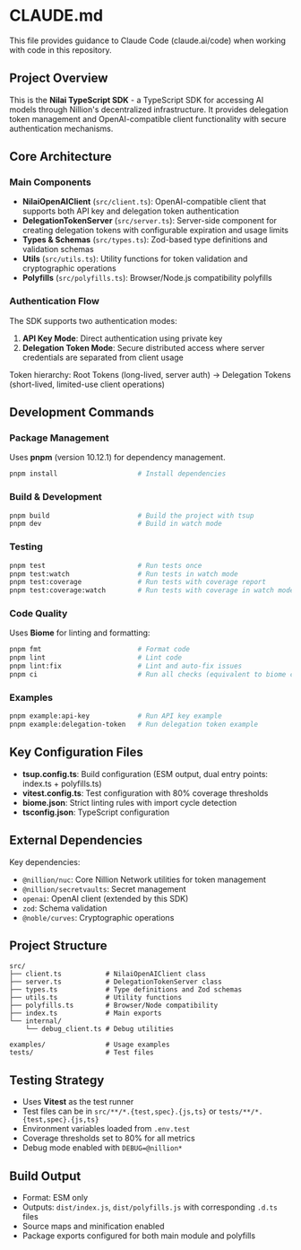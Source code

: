 # CLAUDE.md

This file provides guidance to Claude Code (claude.ai/code) when working with code in this repository.

## Project Overview

This is the **Nilai TypeScript SDK** - a TypeScript SDK for accessing AI models through Nillion's decentralized infrastructure. It provides delegation token management and OpenAI-compatible client functionality with secure authentication mechanisms.

## Core Architecture

### Main Components

- **NilaiOpenAIClient** (`src/client.ts`): OpenAI-compatible client that supports both API key and delegation token authentication
- **DelegationTokenServer** (`src/server.ts`): Server-side component for creating delegation tokens with configurable expiration and usage limits
- **Types & Schemas** (`src/types.ts`): Zod-based type definitions and validation schemas
- **Utils** (`src/utils.ts`): Utility functions for token validation and cryptographic operations
- **Polyfills** (`src/polyfills.ts`): Browser/Node.js compatibility polyfills

### Authentication Flow

The SDK supports two authentication modes:
1. **API Key Mode**: Direct authentication using private key
2. **Delegation Token Mode**: Secure distributed access where server credentials are separated from client usage

Token hierarchy: Root Tokens (long-lived, server auth) → Delegation Tokens (short-lived, limited-use client operations)

## Development Commands

### Package Management
Uses **pnpm** (version 10.12.1) for dependency management.

```bash
pnpm install                    # Install dependencies
```

### Build & Development
```bash
pnpm build                      # Build the project with tsup
pnpm dev                        # Build in watch mode
```

### Testing
```bash
pnpm test                       # Run tests once
pnpm test:watch                 # Run tests in watch mode
pnpm test:coverage              # Run tests with coverage report
pnpm test:coverage:watch        # Run tests with coverage in watch mode
```

### Code Quality
Uses **Biome** for linting and formatting:

```bash
pnpm fmt                        # Format code
pnpm lint                       # Lint code
pnpm lint:fix                   # Lint and auto-fix issues
pnpm ci                         # Run all checks (equivalent to biome check)
```

### Examples
```bash
pnpm example:api-key            # Run API key example
pnpm example:delegation-token   # Run delegation token example
```

## Key Configuration Files

- **tsup.config.ts**: Build configuration (ESM output, dual entry points: index.ts + polyfills.ts)
- **vitest.config.ts**: Test configuration with 80% coverage thresholds
- **biome.json**: Strict linting rules with import cycle detection
- **tsconfig.json**: TypeScript configuration

## External Dependencies

Key dependencies:
- `@nillion/nuc`: Core Nillion Network utilities for token management
- `@nillion/secretvaults`: Secret management
- `openai`: OpenAI client (extended by this SDK)
- `zod`: Schema validation
- `@noble/curves`: Cryptographic operations

## Project Structure

```
src/
├── client.ts           # NilaiOpenAIClient class
├── server.ts           # DelegationTokenServer class
├── types.ts            # Type definitions and Zod schemas
├── utils.ts            # Utility functions
├── polyfills.ts        # Browser/Node compatibility
├── index.ts            # Main exports
└── internal/
    └── debug_client.ts # Debug utilities

examples/               # Usage examples
tests/                  # Test files
```

## Testing Strategy

- Uses **Vitest** as the test runner
- Test files can be in `src/**/*.{test,spec}.{js,ts}` or `tests/**/*.{test,spec}.{js,ts}`
- Environment variables loaded from `.env.test`
- Coverage thresholds set to 80% for all metrics
- Debug mode enabled with `DEBUG=@nillion*`

## Build Output

- Format: ESM only
- Outputs: `dist/index.js`, `dist/polyfills.js` with corresponding `.d.ts` files
- Source maps and minification enabled
- Package exports configured for both main module and polyfills